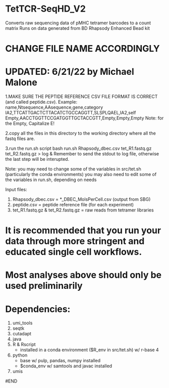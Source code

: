 # TetTCR-SeqHD_V2
Converts raw sequencing data of pMHC tetramer barcodes to a count matrix
Runs on data generated from BD Rhapsody Enhanced Bead kit

# CHANGE FILE NAME ACCORDINGLY
# UPDATED: 6/21/22 by Michael Malone

1.MAKE SURE THE PEPTIDE REFERENCE CSV FILE FORMAT IS CORRECT (and called peptide.csv).
Example:
name,Ntsequence,AAsequence,gene,category
IA2,TTCATTGACTCTTACATCTGCCAGGTT,SLSPLQAEL,IA2,self
Empty,AACCTGGTTCCGATGGTTGCTACCGTT,Empty,Empty,Empty
Note: for the Empty, Capitalize E!

2.copy all the files in this directory to the working directory where all the fastq files are.

3.run the run.sh script
bash run.sh Rhapsody_dbec.csv tet_R1.fastq.gz tet_R2.fastq.gz > log &
Remember to send the stdout to log file, otherwise the last step will be interupted.

Note: you may need to change some of the variables in src/tet.sh (particularly the conda environments)
      you may also need to edit some of the variables in run.sh, depending on needs

Input files:
  1. Rhapsody_dbec.csv = *_DBEC_MolsPerCell.csv (output from SBG)
  2. peptide.csv = peptide reference file (for each experiment)
  3. tet_R1.fastq.gz & tet_R2.fastq.gz = raw reads from tetramer libraries

# It is recommended that you run your data through more stringent and educated single cell workflows.
# Most analyses above should only be used preliminarily

# Dependencies:
  1. umi_tools
  2. seqtk
  3. cutadapt
  4. java
  5. R & Rscript
       - installed in a conda environment ($R_env in src/tet.sh) w/ r-base 4
  6. python
       - base w/ pulp, pandas, numpy installed
       - $conda_env w/ samtools and javac installed
  7. umis

#END
